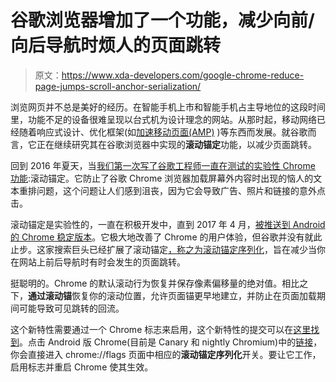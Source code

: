 # 谷歌浏览器增加了一个功能，减少向前/向后导航时烦人的页面跳转

> 原文：<https://www.xda-developers.com/google-chrome-reduce-page-jumps-scroll-anchor-serialization/>

浏览网页并不总是美好的经历。在智能手机上市和智能手机占主导地位的这段时间里，功能不足的设备很难呈现以台式机为设计理念的网站。从那时起，移动网络已经随着响应式设计、优化框架(如[加速移动页面(AMP)](https://www.xda-developers.com/google-amp-url-canonical-cache-update/) )等东西而发展。就谷歌而言，它正在继续研究其在谷歌浏览器中实现的**滚动锚定**功能，以减少页面跳转。

回到 2016 年夏天，当[我们第一次写了谷歌工程师一直在测试的实验性 Chrome 功能](https://www.xda-developers.com/psa-enable-scroll-anchoring-in-google-chrome-to-prevent-annoying-page-jumps/):滚动锚定。它防止了谷歌 Chrome 浏览器加载屏幕外内容时出现的恼人的文本重排问题，这个问题让人们感到沮丧，因为它会导致广告、照片和链接的意外点击。

滚动锚定是实验性的，一直在积极开发中，直到 2017 年 4 月，[被推送到 Android 的 Chrome 稳定版本](https://www.xda-developers.com/google-officially-rolls-out-scroll-anchoring-to-fix-annoying-page-jumps/)。它极大地改善了 Chrome 的用户体验，但谷歌并没有就此止步。这家搜索巨头已经扩展了滚动锚定[，称之为滚动锚定序列化](https://groups.google.com/a/chromium.org/forum/m/#!topic/blink-dev/7NO-VxiozQs)，旨在减少当你在网站上前后导航时有时会发生的页面跳转。

挺聪明的。Chrome 的默认滚动行为恢复并保存像素偏移量的绝对值。相比之下，**通过滚动锚**恢复你的滚动位置，允许页面锚更早地建立，并防止在页面加载期间可能导致可见跳转的回流。

这个新特性需要通过一个 Chrome 标志来启用，这个新特性的提交可以在[这里找到](https://chromium-review.googlesource.com/c/chromium/src/+/878721/)。点击 Android 版 Chrome(目前是 Canary 和 nightly Chromium)中的[链接](chrome://flags/#enable-scroll-anchor-serialization)，你会直接进入 chrome://flags 页面中相应的**滚动锚定序列化**开关。要让它工作，启用标志并重启 Chrome 使其生效。